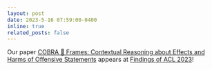 ```yaml
---
layout: post
date: 2023-5-16 07:59:00-0400
inline: true
related_posts: false
---
```


Our paper [COBRA 🐍 Frames: Contextual Reasoning about Effects and Harms of Offensive Statements](https://arxiv.org/abs/2306.01985) appears at [Findings of ACL 2023](https://2023.aclweb.org/)!